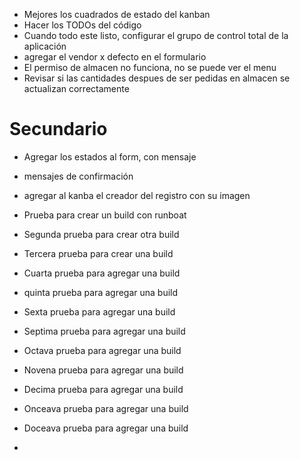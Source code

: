 - Mejores los cuadrados de estado del kanban
- Hacer los TODOs del código
- Cuando todo este listo, configurar el grupo de control total de la aplicación
- agregar el vendor x defecto en el formulario
- El permiso de almacen no funciona, no se puede ver el menu
- Revisar si las cantidades despues de ser pedidas en almacen se actualizan correctamente
# Secundario

- Agregar los estados al form, con mensaje
- mensajes de confirmación
- agregar al kanba el creador del registro con su imagen

- Prueba para crear un build con runboat
- Segunda prueba para crear otra build
- Tercera prueba para crear una build
- Cuarta prueba para agregar una build
- quinta prueba para agregar una build
- Sexta prueba para agregar una build
- Septima prueba para agregar una build
- Octava prueba para agregar una build
- Novena prueba para agregar una build
- Decima prueba para agregar una build
- Onceava prueba para agregar una build
- Doceava prueba para agregar una build
- 
